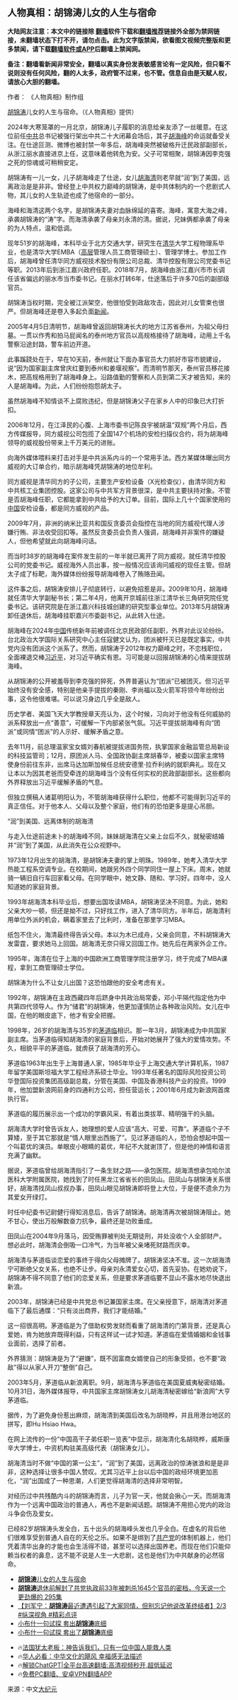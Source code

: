 <!-- 面包屑导航 --> <h2>人物真相：胡锦涛儿女的人生与宿命</h2> <p class="notice"><b>大陆网友注意：本文中的链接除 <a href="https://github.com/bannedbook/fanqiang" >翻墙</a>软件下载和<a href="https://github.com/killgcd/justmysocks/blob/master/README.md">翻墙推荐</a>链接外全部为禁网链接，未翻墙状态下打不开，请勿点击。此为文字版禁闻，欲看图文视频完整版和更多禁闻，请下载<a href="https://github.com/bannedbook/fanqiang">翻墙软件或APP</a>后翻墙上禁闻网。</p><p>备注：翻墙看新闻非常安全，翻墙以真实身份发表敏感言论有一定风险，但只看不说则没有任何风险，翻的人太多，政府管不过来，也不管。信息自由是天赋人权，请放心大胆的翻墙。</b></p>  <div class="entry"> <p>作者： 《人物真相》制作组</p> <p id="conimg"><a href="https://www.bannedbook.org/bnews/tag/%e8%83%a1%e9%94%a6%e6%b6%9b/" class="st_tag internal_tag" rel="tag" title="标签 胡锦涛 下的日志">胡锦涛</a>儿女的人生与宿命。（《人物真相》提供）</p> <p>2024年大寒笼罩的一月北京，胡锦涛儿子履职的消息给亲友添了一丝暖意。在这位前任<a href="https://www.bannedbook.org/bnews/tag/%e4%b8%ad%e5%85%b1/" class="st_tag internal_tag" rel="tag" title="标签 中共 下的日志">中共</a>总书记被强行架出中共二十大闭幕会场后，其子<a href="https://www.bannedbook.org/bnews/tag/%e8%83%a1%e6%b5%b7%e5%b3%b0/" class="st_tag internal_tag" rel="tag" title="标签 胡海峰 下的日志">胡海峰</a>的命运就备受关注。在仕途叵测、微博也被封禁一年多后，胡海峰突然被破格升迁民政部副部长，从浙江丽水直接进京上任，这意味着他转危为安。父子可常相聚，胡锦涛因李克强之死的惊魂或可稍稍安定。</p> <p>胡锦涛有一儿一女，儿子胡海峰走了仕途，女儿<a href="https://www.bannedbook.org/bnews/tag/%e8%83%a1%e6%b5%b7%e6%b8%85/" class="st_tag internal_tag" rel="tag" title="标签 胡海清 下的日志">胡海清</a>则老早就“润”到了美国，远离政治是是非非。曾经登上中共权力巅峰的胡锦涛，是中共体制内的一个悲剧式人物，其儿女的人生轨迹也成了他宿命的一部分。</p> <p>海峰和海清这两个名字，是胡锦涛夫妻对血脉绵延的喜寄。海峰，寓意大海之峰，承袭胡锦涛的“涛”字。而海清承袭了母亲刘永清的清。据说，兄妹俩都承袭了母亲的为人特点，温和低调。</p> <p>现年51岁的胡海峰，本科毕业于北方交通大学，研究生在<a href="https://www.bannedbook.org/bnews/tag/%E6%B8%85%E5%8D%8E/" class="st_tag internal_tag" rel="tag" title="标签 清华 下的日志">清华</a>大学工程物理系毕业，也是清华大学EMBA（<span class='wp_keywordlink_affiliate'><a href="https://www.bannedbook.org/bnews/ccpdope/" title="中共高层内幕" target="_blank">高层</a></span>管理人员工商管理硕士）、管理学博士。参加工作后，胡海峰曾任清华同方威视技术股份有限公司总裁、清华控股有限公司党委书记等职。2013年后到浙江嘉兴政府任职。2018年7月，胡海峰由浙江嘉兴市市长调任该省偏远的丽水市当市委书记。在丽水打转6年，仕途落后于许多70后的副部级官员。</p> <p>胡锦涛当权时期，完全被江派架空，他很怕受到政敌攻击，因此对儿女管束也很严。但胡海峰还是卷入多起负面<span class='wp_keywordlink_affiliate'><a href="https://www.bannedbook.org/" title="新闻">新闻</a></span>。</p> <p>2005年4月5日清明节，胡海峰曾返回胡锦涛长大的地方江苏省泰州，为祖父母扫墓。一贯以作秀和拍马屁闻名的泰州地方官员以高规格接待了胡海峰，动用上千名警察沿途封路，警车前边开道。</p> <p>此事蹊跷处在于，早在10天前，泰州就让下面办事官员大力抓好市容市貌建设，说“因为国家副主席曾庆红要到泰州和姜堰视察”。而清明节那天，泰州官员移花接木，把高规格用到了胡海峰身上。沿路值勤的警察和人员到第二天才被告知，来的人是胡海峰。为此，人们纷纷抱怨胡太子。</p> <p>虽然胡海峰不知情谈不上腐败违纪，但是胡锦涛父子在家乡人中的印象已大打折扣。</p> <p>2006年12月，在江泽民的心腹、上海市委书记陈良宇被胡温“双规”两个月后，西方传媒报导，同方威视公司包揽了全国147个机场的安检扫描仪合约，将为胡海峰领导的威视股份带来上千万美元的进账。</p> <p>向海外媒体喂料来打击对手是中共派系内斗的一个常用手法。西方某媒体曝出同方威视的大订单合约，暗示胡海峰凭胡锦涛的地位牟利。</p> <p>同方威视是清华同方的子公司，主要生产安检设备（X光检查仪），由清华同方和中共核工业集团控股。这家公司与中共军方背景很深，是中共主要扶持对象。不管是否胡海峰任职，它都能拿到中共给予的大订单。目前，国际上几十个国家使用的<span class='wp_keywordlink_affiliate'><a href="https://www.bannedbook.org/" title="中国" target="_blank">中国</a></span>安检设备，都是同方威视的产品。</p> <p>2009年7月，非洲的纳米比亚共和国反贪委员会指控在当地的同方威视代理人涉嫌行贿、非法收受回扣等。虽然反贪委员会负责人强调，胡海峰并非案件的嫌疑人，但他希望就此向胡海峰问话。</p> <p>而当时38岁的胡海峰在案件发生前的一年半就已离开了同方威视，就任清华控股公司的党委书记。威视海外人员出事，按一般情况应该询问威视的现任主管。但胡太子成了标靶，海外媒体纷纷报导胡海峰卷入了贿赂丑闻。</p> <p>这件事之后，胡锦涛安排儿子彻底转行，以避免招惹是非。2009年10月，胡海峰就任清华大学副秘书长；第二年4月，他离开京城前往浙江清华长三角研究院任党委书记。该研究院是在浙江嘉兴科技城创建的研究型事业单位。2013年5月胡锦涛卸任退休后，胡海峰挂职嘉兴市委副书记，从此转入仕途。</p> <p>胡海峰在2024年<a href="https://www.bannedbook.org/bnews/tag/%E4%B8%AD%E5%9B%BD/" class="st_tag internal_tag" rel="tag" title="标签 中国 下的日志">中国</a>传统新年前被调任北京民政部任副职，外界对此议论纷纷。台北政治大学国际关系研究中心主任寇健文认为，团派被歼灭已是既定事实，中共党内没有团派这个派系了。然而，胡锦涛于2012年权力巅峰之时，不恋栈职位，全面裸退交棒<a href="https://www.bannedbook.org/bnews/tag/%e4%b9%a0%e8%bf%91%e5%b9%b3/" class="st_tag internal_tag" rel="tag" title="标签 习近平 下的日志">习近平</a>，对习近平确实有恩。习可能是以回报胡锦涛的心情来提拔胡海峰。</p> <p>从胡锦涛的公开被羞辱到李克强的猝死，外界普遍认为“团派”已被团灭。但习近平始终没有安全感，特别是他亲手提拔的秦刚、李尚福以及火箭军将领今年纷纷出事，这令他很难堪。可以说习身边几乎全是敌人。</p> <p>历史学者、美国飞天大学教授章天亮认为，这个时候，习向对于他没有任何威胁的派系释放出一点“善意”，可缓解一下内部紧张气氛。习近平提拔胡海峰有向“团派”或同情“团派”的人示好、缓解矛盾之意。</p> <p>去年11月，前总理温家宝女婿刘春航被提拔进国务院，执掌国家金融监管总局新设的科技监管司；12月，原团派人马、全国政协副主席胡春华，被委以国家主席特使身份前往东非，出席马达加斯加候任总统安德里‧拉乔利纳的就职典礼。现在又让本以为因其老爸而受牵连的胡海峰当个没有任何实权的民政部副部长。这些都向外界释放出习近平缓解矛盾的气息。</p> <p>但独立撰稿人诸葛明阳认为，不管胡海峰获得什么职位，他都不可能得到习近平的真正信任。对于他本人、父母以及整个家庭，他们有的恐怕更多是提心吊胆。</p> <p>“润”到美国、远离体制的胡海清</p>  <p>与走入仕途前途未卜的胡海峰不同，妹妹胡海清在父亲上台后不久，就秘密结婚并“润”到了美国，从此消失在公众视野中。</p> <p>1973年12月出生的胡海清，是胡锦涛夫妻的掌上明珠。1989年，她考入清华大学热能工程系空调专业。在校期间，她跟另外四个同学同住一屋上下床。周末，她就骑一辆旧自行车回家看父母。在同学眼中，她文静、随和、学习好。四年中，没人知道她的家庭背景。</p> <p>1993年胡海清本科毕业后，想要出国攻读MBA，胡锦涛坚决不同意。为此，她和父亲大吵一顿，但还是拗不过，只好找工作，进入了清华同方。半年后，胡海清利用单位外派的机会，瞒着家里去了比利时，准备在那里学习MBA。</p> <p>纸包不住火，海清最终得告诉父母。本以为木已成舟，父亲会同意，不料胡锦涛大发雷霆，要求她马上回国。胡海清无奈只得又回国工作。她先后在两家外企工作。</p> <p>1995年，海清在位于上海的中国欧洲工商管理学院注册学习，终于完成了MBA课程，拿到工商管理硕士学位。</p> <p>胡锦涛为什么不让女儿出国？这恐怕跟他的安全考虑有关。</p> <p>1992年，胡锦涛在主政西藏四年后跻身中共政治局常委，邓小平隔代指定他为中共第四代领导人。作为“储君”的胡锦涛，他更加谨慎防止各种政治风险。女儿在中国，在他的眼皮底下，他才有安全把握。</p> <p>1998年，26岁的胡海清与35岁的<a href="https://www.bannedbook.org/bnews/tag/%e8%8c%85%e9%81%93%e4%b8%b4/" class="st_tag internal_tag" rel="tag" title="标签 茅道临 下的日志">茅道临</a>相识。那一年3月，胡锦涛成为中共国家副主席。当茅道临得知胡海清的家庭背景后，开始对她展开了强大的爱情攻势。不久，相貌平平的茅道临，就虏获了胡海清的芳心。</p> <p>茅道临1963年出生于上海普通人家，1985年毕业于上海交通大学计算机系，1987年留学美国斯坦福大学工程经济系硕士毕业。1993年任著名的国际风险投资公司华登国际投资集团高级副总裁，分管在美国、中国及香港科技产业的投资。1999年，他加盟新浪网前身的四通利方公司，担任营运长；2001年6月成为新浪网首席执行官。</p> <p>茅道临的履历展示出一个成功的学霸风采，有着出类拔萃、精明强干的头脑。</p> <p>胡海清大学时曾告诉友人，她理想的爱人应该“高大、可爱、可靠”。茅道临个子不算矮，至于其它那就是“情人眼里出西施了”。见过茅道临的人，恐怕会想起中国一个叫葛优的演员。单眼皮小眼睛的葛优，年纪不大就谢顶了，但是他的神情和语言充满了幽默。</p>  <p>据说，茅道临曾给胡海清指引了一条生财之路——承包医院。胡海清想承包哈尔滨医科大学附属医院，她找到了时任黑龙江省省长的田凤山。田凤山与胡锦涛关系很好，胡海清找凤山叔叔办事，田凤山眼见胡锦涛即将登上大位，于是便不遗余力为其爱女开绿灯。</p> <p>时任中纪委书记尉健行得知消息后，告诉了胡锦涛。胡海清再次被胡锦涛阻止。她不甘心，使出万般解数奋力抗争，最终还是功败垂成。</p> <p>田凤山在2004年9月落马，因受贿罪被判处无期徒刑，并处没收个人全部财产。想必此时，胡海清会倒吸一口冷气，为当年被父亲堵死财路而庆幸。</p> <p>胡海清与茅道临谈恋爱的事终于得向父母摊牌了。胡锦涛坚决不准。这一次胡海清宁可断绝父女关系，也绝不让步。母亲刘永清爱女心切，首先妥协。在她劝说下，胡锦涛不得不同意了他们的恋爱关系，但是要求茅道临要不显山不露水地尽快退出新浪。</p> <p>2003年，胡锦涛已经是中共党总书记兼国家主席。在父亲授意下，胡海清对茅道临下了最后通牒：“只有淡出商界，我们才能结婚。”</p> <p>这一招很高明。茅道临是为了借助权势发财而看重了胡海清的门第背景，还是真心爱她，肯为她放弃既得利益，只有这样试一试才知道。茅道临在爱情婚姻和金钱事业面前，选择了前者。</p> <p>外界猜测：胡锦涛是为了“避嫌”，既不因富商女婿使自己的形象受损，也不要“政敌”得以从家人开刀“整倒”自己。</p> <p>2003年5月，茅道临从新浪离职。9月，胡海清与茅道临在美国夏威夷秘密结婚。10月31日，海外媒体报导，中共国家主席胡锦涛女儿胡海清秘密嫁给“新浪网”大亨茅道临。</p> <p>据传，为了避免身份惹出麻烦，胡海清到美国后改名为胡晓桦，并且用港台地区的拼写，即Hu Hsiao Hwa。</p> <p>在网上流传的一份“中国高干子弟任职一览表”中显示，胡海清化名胡晓桦，威斯康辛大学博士，中资机构驻美高级代表（胡锦涛女儿）。</p> <p>胡海清当时不做“中国的第一公主”，“润”到了美国，远离政治的惊涛骇浪和是是非非，这种选择让很多中国人赞叹。尤其习近平上台以后中国的政经环境更加恶化，“润”出国成了一种思潮，人们更觉得胡海清的选择非常明智。</p>  <p>对经历过中共残酷内斗的胡锦涛而言，儿子为官一天，他就会揪心一天。而胡海清作为一个远离中国政治的普通人，再也不是新闻话题。胡锦涛不用担心党内的政治斗争会伤及爱女。</p> <p>已经82岁胡锦涛头发全白，五十出头的胡海峰头发也几乎全白。在虚名的背后他们很难享受到普通人自在的天伦之乐。如果不是绑到了<a href="https://www.bannedbook.org/bnews/tag/%e5%85%b1%e4%ba%a7%e5%85%9a/" class="st_tag internal_tag" rel="tag" title="标签 共产党 下的日志">共产党</a>的体制机器上，他们凭着清华出身的才能也会生活得不错，甚至可以选择出国养老。而现在他们只能仰赖当权者的鼻息，这不能不说是人生一大悲剧，这也是他们为中共献身的必然宿命。</p> <!--<div id="taboola-mid-1"></div>--><ul class='op-related-articles' title='相关阅读'> <li><a href='https://www.bannedbook.org/bnews/sohnews/20240210/1999553.html' target='_blank'><b>胡锦涛</b>儿女的人生与宿命</a></li> <li><a href='https://www.bannedbook.org/bnews/sohnews/20240207/1998276.html' target='_blank'><b>胡锦涛</b>退休前解封了共党执政前33年被刺杀1645个官员的密档，今天说一个更劲爆的  295集</a></li> <li><a href='https://www.bannedbook.org/bnews/bannedvideo/20240203/1996609.html' target='_blank'>【刘军宁：<b>胡锦涛</b>最近遭遇引起了大家同情，但别忘记他说改革终结者】2/3 #纵深视角 #精彩点评</a></li> <li><a href='https://www.bannedbook.org/bnews/sohnews/20240128/1993801.html' target='_blank'>小布什一句试探 套出<b>胡锦涛</b>底细</a></li> <li><a href='https://www.bannedbook.org/bnews/ccpdope/20240126/1992767.html' target='_blank'>小布什一句试探 套出了<b>胡锦涛</b>底细</a></li> </ul> <ul class="texttj"> <li>🔥<a href="https://www.bannedbook.org/bnews/ssgc/20230219/1850782.html" target="_blank">法国犹太老板：神告诉我们，只有一位中国人能救人类</a></li> <li>🔥<a href="https://www.bannedbook.org/bnews/comments/20220220/1694796.html" target="_blank">华人必看：中华文化的飓风 幸福感无法描述</a></li> <li>🔥<a href="https://github.com/bannedbook/fanqiang/wiki/V2ray%E6%9C%BA%E5%9C%BA" target="_blank">解锁ChatGPT|全平台高速翻墙:高清视频秒开,超低延迟</a></li> <li>🔥<a href="https://github.com/bannedbook/fanqiang/wiki/%E7%A6%81%E9%97%BB%E7%BD%91%E5%AE%89%E5%8D%93%E7%BF%BB%E5%A2%99%E6%96%B0%E9%97%BBAPP" target="_blank">免费PC翻墙、安卓VPN翻墙APP</a></li> </ul><p class="src-info">来源：中文<span class='wp_keywordlink_affiliate'><a href="http://www.epochtimes.com/" title="大纪元" target="_blank">大纪元</a></span> </p><a name='sharetosocial'></a> <div style="margin-bottom:5px;padding-bottom:5px;clear:both"> <div id="archive-pix-1" class="banner-ads"> <!-- AuctionX Display platform tag START --> <div id="27602x728x90x621x_ADSLOT1" clicktrack="%%CLICK_URL_ESC%%"></div>  <!-- AuctionX Display platform tag END --> </div> <div id="archive-pix-2" class="banner-ads"> <!-- AuctionX Display platform tag START --> <div id="27556x300x250x621x_ADSLOT1" clicktrack="%%CLICK_URL_ESC%%" style="margin:0 auto;text-align:center"></div>  <!-- AuctionX Display platform tag END --> </div> </div>  <div id="archive-pix-1" class="banner-ads"> <!-- AuctionX Display platform tag START --> <div id="27603x728x90x621x_ADSLOT1" clicktrack="%%CLICK_URL_ESC%%"></div>  <!-- AuctionX Display platform tag END --> </div> </div><!--END ENTRY--> 
